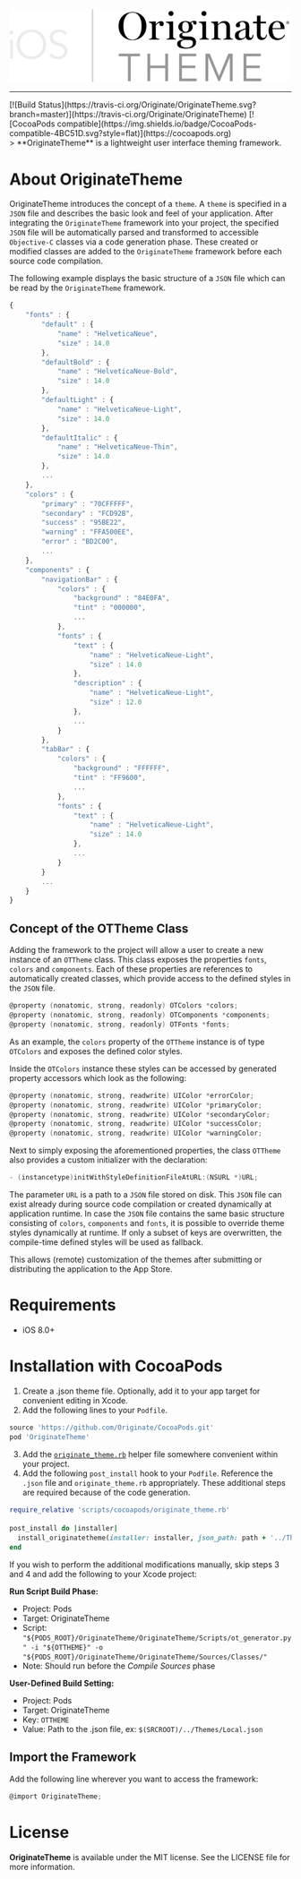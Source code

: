 <img src="OriginateThemeLogo.png" alt="OriginateTheme Logo" width="500"/>
<hr />
[![Build Status](https://travis-ci.org/Originate/OriginateTheme.svg?branch=master)](https://travis-ci.org/Originate/OriginateTheme)
[![CocoaPods compatible](https://img.shields.io/badge/CocoaPods-compatible-4BC51D.svg?style=flat)](https://cocoapods.org)
<br />
> **OriginateTheme** is a lightweight user interface theming framework.

# About OriginateTheme

OriginateTheme introduces the concept of a `theme`. A `theme` is specified in a `JSON` file and describes the basic look and feel of your application. After integrating the `OriginateTheme` framework into your project, the specified `JSON` file will be automatically parsed and transformed to accessible `Objective-C` classes via a code generation phase. These created or modified classes are added to the `OriginateTheme` framework before each source code compilation.

The following example displays the basic structure of a `JSON` file which can be read by the `OriginateTheme` framework.
```javascript
{
    "fonts" : {
        "default" : {
            "name" : "HelveticaNeue",
            "size" : 14.0
        },
        "defaultBold" : {
            "name" : "HelveticaNeue-Bold",
            "size" : 14.0
        },
        "defaultLight" : {
            "name" : "HelveticaNeue-Light",
            "size" : 14.0
        },
        "defaultItalic" : {
            "name" : "HelveticaNeue-Thin",
            "size" : 14.0
        },
        ...
    },
    "colors" : {
        "primary" : "70CFFFFF",
        "secondary" : "FCD92B",
        "success" : "95BE22",
        "warning" : "FFA500EE",
        "error" : "BD2C00",
        ...
    },
    "components" : {
        "navigationBar" : {
            "colors" : {
                "background" : "84E0FA",
                "tint" : "000000",
                ...
            },
            "fonts" : {
                "text" : {
                    "name" : "HelveticaNeue-Light",
                    "size" : 14.0
                },
                "description" : {
                    "name" : "HelveticaNeue-Light",
                    "size" : 12.0
                },
                ...
            }
        },
        "tabBar" : {
            "colors" : {
                "background" : "FFFFFF",
                "tint" : "FF9600",
                ...
            },
            "fonts" : {
                "text" : {
                    "name" : "HelveticaNeue-Light",
                    "size" : 14.0
                },
                ...
            }
        }
        ...
    }
}
```

## Concept of the OTTheme Class
Adding the framework to the project will allow a user to create a new instance of an `OTTheme` class. This class exposes the properties `fonts`, `colors` and `components`. Each of these properties are references to automatically created classes, which provide access to the defined styles in the `JSON` file.

```objective-c
@property (nonatomic, strong, readonly) OTColors *colors;
@property (nonatomic, strong, readonly) OTComponents *components;
@property (nonatomic, strong, readonly) OTFonts *fonts;
```

As an example, the `colors` property of the `OTTheme` instance is of type `OTColors` and exposes the defined color styles.

Inside the `OTColors` instance these styles can be accessed by generated property accessors which look as the following:

```objective-c
@property (nonatomic, strong, readwrite) UIColor *errorColor;
@property (nonatomic, strong, readwrite) UIColor *primaryColor;
@property (nonatomic, strong, readwrite) UIColor *secondaryColor;
@property (nonatomic, strong, readwrite) UIColor *successColor;
@property (nonatomic, strong, readwrite) UIColor *warningColor;
```

Next to simply exposing the aforementioned properties, the class `OTTheme` also provides a custom initializer with the declaration:
```objective-c
- (instancetype)initWithStyleDefinitionFileAtURL:(NSURL *)URL;
```

The parameter `URL` is a path to a `JSON` file stored on disk. This `JSON` file can exist already during source code compilation or created dynamically at application runtime. In case the `JSON` file contains the same basic structure consisting of `colors`, `components` and `fonts`, it is possible to override theme styles dynamically at runtime. If only a subset of keys are overwritten, the compile-time defined styles will be used as fallback.

This allows (remote) customization of the themes after submitting or distributing the application to the App Store.


# Requirements
- iOS 8.0+

# Installation with CocoaPods

1. Create a .json theme file. Optionally, add it to your app target for convenient editing in Xcode.
2. Add the following lines to your `Podfile`.

  ```ruby
  source 'https://github.com/Originate/CocoaPods.git'
  pod 'OriginateTheme'
  ```
  
3. Add the [`originate_theme.rb`](OriginateTheme/Scripts/originate_theme.rb) helper file somewhere convenient within your project.
4. Add the following `post_install` hook to your `Podfile`. Reference the `.json` file and `originate_theme.rb` appropriately. These additional steps are required because of the code generation.

  ```ruby
  require_relative 'scripts/cocoapods/originate_theme.rb'

  post_install do |installer|
    install_originatetheme(installer: installer, json_path: path + '../Themes/Local.json')
  end
  ```

If you wish to perform the additional modifications manually, skip steps 3 and 4 and add the following to your Xcode project:

**Run Script Build Phase:**

* Project: Pods
* Target: OriginateTheme
* Script: `
  "${PODS_ROOT}/OriginateTheme/OriginateTheme/Scripts/ot_generator.py" -i "${OTTHEME}" -o "${PODS_ROOT}/OriginateTheme/OriginateTheme/Sources/Classes/"`
* Note: Should run before the *Compile Sources* phase

**User-Defined Build Setting:**

* Project: Pods
* Target: OriginateTheme
* Key: `OTTHEME`
* Value: Path to the .json file, ex: `$(SRCROOT)/../Themes/Local.json`

## Import the Framework

Add the following line wherever you want to access the framework:
```objective-c
@import OriginateTheme;
```

# License
**OriginateTheme** is available under the MIT license. See the LICENSE file for more information.

